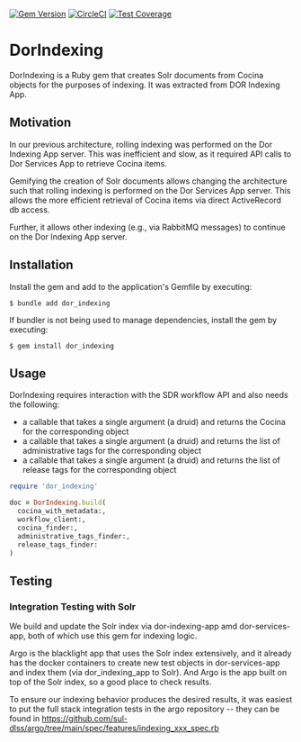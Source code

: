 [![Gem Version](https://badge.fury.io/rb/dor_indexing.svg)](https://badge.fury.io/rb/dor_indexing)
[![CircleCI](https://circleci.com/gh/sul-dlss/dor_indexing.svg?style=svg)](https://circleci.com/gh/sul-dlss/dor_indexing)
[![Test Coverage](https://api.codeclimate.com/v1/badges/debefc8907cf263f45e9/test_coverage)](https://codeclimate.com/github/sul-dlss/dor_indexing/test_coverage)

# DorIndexing

DorIndexing is a Ruby gem that creates Solr documents from Cocina objects for the purposes of indexing. It was extracted from DOR Indexing App.

## Motivation

In our previous architecture, rolling indexing was performed on the Dor Indexing App server. This was inefficient and slow, as it required API calls to Dor Services App to retrieve Cocina items.

Gemifying the creation of Solr documents allows changing the architecture such that rolling indexing is performed on the Dor Services App server. This allows the more efficient retrieval of Cocina items via direct ActiveRecord db access.

Further, it allows other indexing (e.g., via RabbitMQ messages) to continue on the Dor Indexing App server.

## Installation

Install the gem and add to the application's Gemfile by executing:

    $ bundle add dor_indexing

If bundler is not being used to manage dependencies, install the gem by executing:

    $ gem install dor_indexing

## Usage

DorIndexing requires interaction with the SDR workflow API and also needs the following:

* a callable that takes a single argument (a druid) and returns the Cocina for the corresponding object
* a callable that takes a single argument (a druid) and returns the list of administrative tags for the corresponding object
* a callable that takes a single argument (a druid) and returns the list of release tags for the corresponding object

```ruby
require 'dor_indexing'

doc = DorIndexing.build(
  cocina_with_metadata:,
  workflow_client:,
  cocina_finder:,
  administrative_tags_finder:,
  release_tags_finder:
)
```

## Testing

### Integration Testing with Solr

We build and update the Solr index via dor-indexing-app amd dor-services-app, both of which use this gem for indexing logic.

Argo is the blacklight app that uses the Solr index extensively, and it already has the docker containers to create new test objects in dor-services-app and index them (via dor_indexing_app to Solr).  And Argo is the app built on top of the Solr index, so a good place to check results.

To ensure our indexing behavior produces the desired results, it was easiest to put
the full stack integration tests in the argo repository -- they can be found in
https://github.com/sul-dlss/argo/tree/main/spec/features/indexing_xxx_spec.rb
